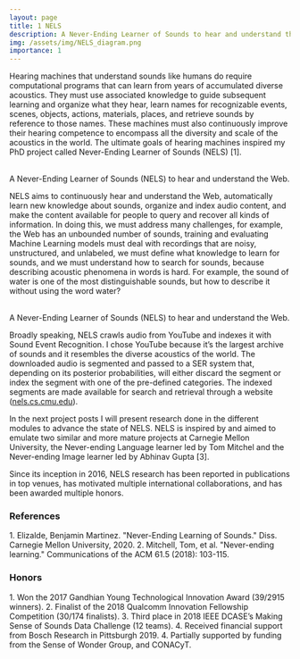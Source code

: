 ```yaml
---
layout: page
title: 1 NELS
description: A Never-Ending Learner of Sounds to hear and understand the Web.
img: /assets/img/NELS_diagram.png
importance: 1
---
```


Hearing machines that understand sounds like humans do require computational programs that can learn from years of accumulated diverse acoustics. They must use associated knowledge to guide subsequent learning and organize what they hear, learn names for recognizable events, scenes, objects, actions, materials, places, and retrieve sounds by reference to those names. These machines must also continuously improve their hearing competence to encompass all the diversity and scale of the acoustics in the world. The ultimate goals of hearing machines inspired my PhD project called Never-Ending Learner of Sounds (NELS) [1].
<br><br>

<div class="row">
    <div class="col-sm mt-3 mt-md-0">
        <img class="img-fluid rounded z-depth-1" src="{{ '/assets/img/NELS_diagram.png' | relative_url }}" alt="" title="example image"/>
    </div>
</div>
<div class="caption">
    A Never-Ending Learner of Sounds (NELS) to hear and understand the Web.
</div>

NELS aims to continuously hear and understand the Web, automatically learn new knowledge about sounds, organize and index audio content, and make the content available for people to query and recover all kinds of information. In doing this, we must address many challenges, for example, the Web has an unbounded number of sounds, training and evaluating Machine Learning models must deal with recordings that are noisy, unstructured, and unlabeled, we must define what knowledge to learn for sounds, and we must understand how to search for sounds, because describing acoustic phenomena in words is hard. For example, the sound of water is one of the most distinguishable sounds, but how to describe it without using the word water?
<br><br>

<div class="row">
    <div class="col-sm mt-3 mt-md-0">
        <img class="img-fluid rounded z-depth-1" src="{{ '/assets/img/NELS_overview.png' | relative_url }}" alt="" title="example image"/>
    </div>
</div>
<div class="caption">
    A Never-Ending Learner of Sounds (NELS) to hear and understand the Web.
</div>

Broadly speaking, NELS crawls audio from YouTube and indexes it with Sound Event Recognition. I chose YouTube because it’s the largest archive of sounds and it resembles the diverse acoustics of the world. The downloaded audio is segmented and passed to a SER system that,  depending on its posterior probabilities, will either discard the segment or index the segment with one of the pre-defined categories. The indexed segments are made available for search and retrieval through a website ([nels.cs.cmu.edu](nels.cs.cmu.edu)).

In the next project posts I will present research done in the different modules to advance the state of NELS. NELS is inspired by and aimed to emulate two similar and more mature projects at Carnegie Mellon University, the Never-ending Language learner led by Tom Mitchel and the Never-ending Image learner led by Abhinav Gupta [3].

Since its inception in 2016, NELS research has been reported in publications in top venues, has motivated multiple international collaborations, and has been awarded multiple honors.  

<h3>References</h3>
1. Elizalde, Benjamin Martinez. "Never-Ending Learning of Sounds." Diss. Carnegie Mellon University, 2020.
2. Mitchell, Tom, et al. "Never-ending learning." Communications of the ACM 61.5 (2018): 103-115.

<h3>Honors</h3>
1. Won the 2017 Gandhian Young Technological Innovation Award (39/2915 winners).
2. Finalist of the 2018 Qualcomm Innovation Fellowship Competition (30/174 finalists).
3. Third place in 2018 IEEE DCASE’s Making Sense of Sounds Data Challenge (12 teams).
4. Received financial support from Bosch Research in Pittsburgh 2019.
4. Partially supported by funding from the Sense of Wonder Group, and CONACyT.


<!--
<div class="row">
    <div class="col-sm mt-3 mt-md-0">
        <img class="img-fluid rounded z-depth-1" src="{{ '/assets/img/1.jpg' | relative_url }}" alt="" title="example image"/>
    </div>
    <div class="col-sm mt-3 mt-md-0">
        <img class="img-fluid rounded z-depth-1" src="{{ '/assets/img/3.jpg' | relative_url }}" alt="" title="example image"/>
    </div>
    <div class="col-sm mt-3 mt-md-0">
        <img class="img-fluid rounded z-depth-1" src="{{ '/assets/img/5.jpg' | relative_url }}" alt="" title="example image"/>
    </div>
</div>
<div class="caption">
    Caption photos easily. On the left, a road goes through a tunnel. Middle, leaves artistically fall in a hipster photoshoot. Right, in another hipster photoshoot, a lumberjack grasps a handful of pine needles.
</div>
<div class="row">
    <div class="col-sm mt-3 mt-md-0">
        <img class="img-fluid rounded z-depth-1" src="{{ '/assets/img/5.jpg' | relative_url }}" alt="" title="example image"/>
    </div>
</div>
<div class="caption">
    This image can also have a caption. It's like magic.
</div>

You can also put regular text between your rows of images.
Say you wanted to write a little bit about your project before you posted the rest of the images.
You describe how you toiled, sweated, *bled* for your project, and then... you reveal it's glory in the next row of images.


<div class="row justify-content-sm-center">
    <div class="col-sm-8 mt-3 mt-md-0">
        <img class="img-fluid rounded z-depth-1" src="{{ '/assets/img/6.jpg' | relative_url }}" alt="" title="example image"/>
    </div>
    <div class="col-sm-4 mt-3 mt-md-0">
        <img class="img-fluid rounded z-depth-1" src="{{ '/assets/img/11.jpg' | relative_url }}" alt="" title="example image"/>
    </div>
</div>
<div class="caption">
    You can also have artistically styled 2/3 + 1/3 images, like these.
</div>


The code is simple.
Just wrap your images with `<div class="col-sm">` and place them inside `<div class="row">` (read more about the <a href="https://getbootstrap.com/docs/4.4/layout/grid/" target="_blank">Bootstrap Grid</a> system).
To make images responsive, add `img-fluid` class to each; for rounded corners and shadows use `rounded` and `z-depth-1` classes.
Here's the code for the last row of images above:

```html
<div class="row justify-content-sm-center">
    <div class="col-sm-8 mt-3 mt-md-0">
        <img class="img-fluid rounded z-depth-1" src="{{ '/assets/img/6.jpg' | relative_url }}" alt="" title="example image"/>
    </div>
    <div class="col-sm-4 mt-3 mt-md-0">
        <img class="img-fluid rounded z-depth-1" src="{{ '/assets/img/11.jpg' | relative_url }}" alt="" title="example image"/>
    </div>
</div>
```
-->
